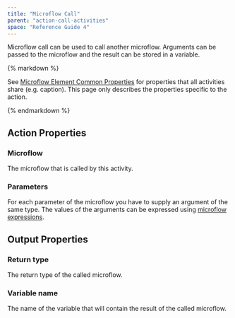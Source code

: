 ```yaml
---
title: "Microflow Call"
parent: "action-call-activities"
space: "Reference Guide 4"
---
```

Microflow call can be used to call another microflow. Arguments can be passed to the microflow and the result can be stored in a variable.

<div class="alert alert-info">{% markdown %}

See [Microflow Element Common Properties](microflow-element-common-properties) for properties that all activities share (e.g. caption). This page only describes the properties specific to the action.

{% endmarkdown %}</div>

## Action Properties

### Microflow

The microflow that is called by this activity.

### Parameters

For each parameter of the microflow you have to supply an argument of the same type. The values of the arguments can be expressed using [microflow expressions](microflow-expressions).

## Output Properties

### Return type

The return type of the called microflow.

### Variable name

The name of the variable that will contain the result of the called microflow.
